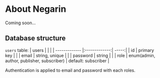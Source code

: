 # About Negarin
Coming soon...

## Database structure

`users` table:
| users | | |
| ------------- |:-------------:| -----:|
| id      | primary key |  |
| email      | string, unique      |   |
| password | string      |    |
| role | enum(admin, author, publisher, subscriber) | default: subscriber   |

Authentication is applied to email and password with each roles.
